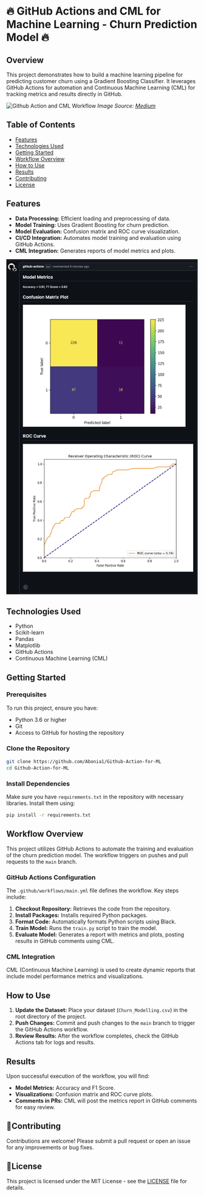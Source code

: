 # 🔥 GitHub Actions and CML for Machine Learning - Churn Prediction Model 🔥

## Overview

This project demonstrates how to build a machine learning pipeline for predicting customer churn using a Gradient Boosting Classifier. It leverages GitHub Actions for automation and Continuous Machine Learning (CML) for tracking metrics and results directly in GitHub.

![Github Action and CML Workflow](https://miro.medium.com/v2/resize:fit:1400/format:webp/1*hoDCvcyvwWVW2Xjx6QRQXQ.jpeg)
*Image Source: [Medium](https://medium.com/)*

## Table of Contents

- [Features](#features)
- [Technologies Used](#technologies-used)
- [Getting Started](#getting-started)
- [Workflow Overview](#workflow-overview)
- [How to Use](#how-to-use)
- [Results](#results)
- [Contributing](#contributing)
- [License](#license)

## Features

- **Data Processing:** Efficient loading and preprocessing of data.
- **Model Training:** Uses Gradient Boosting for churn prediction.
- **Model Evaluation:** Confusion matrix and ROC curve visualization.
- **CI/CD Integration:** Automates model training and evaluation using GitHub Actions.
- **CML Integration:** Generates reports of model metrics and plots.

<img src="https://github.com/Abonia1/Github-Action-for-ML/blob/main/actions.png">

## Technologies Used

- Python
- Scikit-learn
- Pandas
- Matplotlib
- GitHub Actions
- Continuous Machine Learning (CML)

## Getting Started

### Prerequisites

To run this project, ensure you have:

- Python 3.6 or higher
- Git
- Access to GitHub for hosting the repository

### Clone the Repository

```bash
git clone https://github.com/Abonia1/Github-Action-for-ML
cd Github-Action-for-ML
```

### Install Dependencies

Make sure you have `requirements.txt` in the repository with necessary libraries. Install them using:

```bash
pip install -r requirements.txt
```

## Workflow Overview

This project utilizes GitHub Actions to automate the training and evaluation of the churn prediction model. The workflow triggers on pushes and pull requests to the `main` branch.

### GitHub Actions Configuration

The `.github/workflows/main.yml` file defines the workflow. Key steps include:

1. **Checkout Repository:** Retrieves the code from the repository.
2. **Install Packages:** Installs required Python packages.
3. **Format Code:** Automatically formats Python scripts using Black.
4. **Train Model:** Runs the `train.py` script to train the model.
5. **Evaluate Model:** Generates a report with metrics and plots, posting results in GitHub comments using CML.

### CML Integration

CML (Continuous Machine Learning) is used to create dynamic reports that include model performance metrics and visualizations. 

## How to Use

1. **Update the Dataset:** Place your dataset (`Churn_Modelling.csv`) in the root directory of the project.
2. **Push Changes:** Commit and push changes to the `main` branch to trigger the GitHub Actions workflow.
3. **Review Results:** After the workflow completes, check the GitHub Actions tab for logs and results.

## Results

Upon successful execution of the workflow, you will find:
- **Model Metrics:** Accuracy and F1 Score.
- **Visualizations:** Confusion matrix and ROC curve plots.
- **Comments in PRs:** CML will post the metrics report in GitHub comments for easy review.

## 🤝Contributing

Contributions are welcome! Please submit a pull request or open an issue for any improvements or bug fixes.

## 📜License

This project is licensed under the MIT License - see the [LICENSE](LICENSE) file for details.
